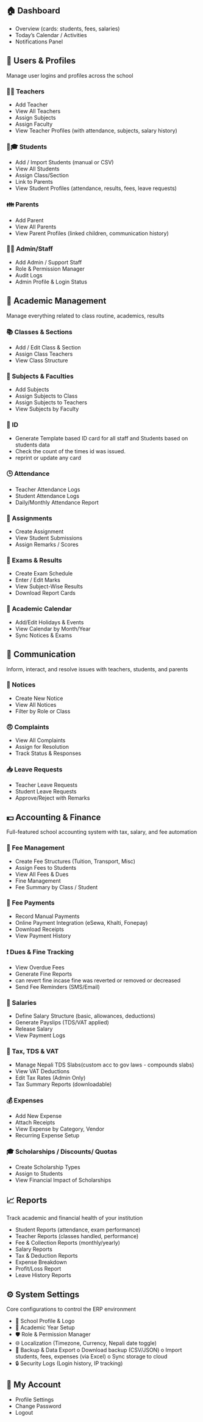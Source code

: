 
## 🏠 Dashboard

- Overview (cards: students, fees, salaries)
- Today’s Calendar / Activities
- Notifications Panel

## 👤 Users & Profiles

Manage user logins and profiles across the school

### 👨🏫 Teachers

- Add Teacher
- View All Teachers
- Assign Subjects
- Assign Faculty
- View Teacher Profiles (with attendance, subjects, salary history)

### 👨🎓 Students

- Add / Import Students (manual or CSV)
- View All Students
- Assign Class/Section
- Link to Parents
- View Student Profiles (attendance, results, fees, leave requests)

### 👪 Parents

- Add Parent
- View All Parents
- View Parent Profiles (linked children, communication history)

### 👨💼 Admin/Staff


- Add Admin / Support Staff
- Role & Permission Manager
- Audit Logs
- Admin Profile & Login Status

## 🏫 Academic Management

Manage everything related to class routine, academics, results

### 📚 Classes & Sections

- Add / Edit Class & Section
- Assign Class Teachers
- View Class Structure

### 📖 Subjects & Faculties

- Add Subjects
- Assign Subjects to Class
- Assign Subjects to Teachers
- View Subjects by Faculty

### 📖 ID

- Generate Template based ID card for all staff and Students based on students data
- Check the count of the times id was issued.
- reprint or update any card

### 🕒 Attendance

- Teacher Attendance Logs
- Student Attendance Logs
- Daily/Monthly Attendance Report

### 📝 Assignments

- Create Assignment
- View Student Submissions
- Assign Remarks / Scores

### 🧾 Exams & Results

- Create Exam Schedule
- Enter / Edit Marks
- View Subject-Wise Results
- Download Report Cards

### 📆 Academic Calendar


- Add/Edit Holidays & Events
- View Calendar by Month/Year
- Sync Notices & Exams

## 💬 Communication

Inform, interact, and resolve issues with teachers, students, and parents

### 📢 Notices

- Create New Notice
- View All Notices
- Filter by Role or Class

### 😠 Complaints

- View All Complaints
- Assign for Resolution
- Track Status & Responses

### 📥 Leave Requests

- Teacher Leave Requests
- Student Leave Requests
- Approve/Reject with Remarks

## 💵 Accounting & Finance

Full-featured school accounting system with tax, salary, and fee automation

### 🧾 Fee Management

- Create Fee Structures (Tuition, Transport, Misc)
- Assign Fees to Students
- View All Fees & Dues
- Fine Management
- Fee Summary by Class / Student

### 💸 Fee Payments


- Record Manual Payments
- Online Payment Integration (eSewa, Khalti, Fonepay)
- Download Receipts
- View Payment History

### ❗ Dues & Fine Tracking

- View Overdue Fees
- Generate Fine Reports
- can revert fine incase fine was reverted or removed or decreased
- Send Fee Reminders (SMS/Email)

### 👛 Salaries

- Define Salary Structure (basic, allowances, deductions)
- Generate Payslips (TDS/VAT applied)
- Release Salary
- View Payment Logs

### 🧾 Tax, TDS & VAT

- Manage Nepali TDS Slabs(custom acc to gov laws - compounds slabs)
- View VAT Deductions
- Edit Tax Rates (Admin Only)
- Tax Summary Reports (downloadable)

### 💰 Expenses

- Add New Expense
- Attach Receipts
- View Expense by Category, Vendor
- Recurring Expense Setup

### 🎓 Scholarships / Discounts/ Quotas

- Create Scholarship Types
- Assign to Students
- View Financial Impact of Scholarships

## 📈 Reports

Track academic and financial health of your institution


- Student Reports (attendance, exam performance)
- Teacher Reports (classes handled, performance)
- Fee & Collection Reports (monthly/yearly)
- Salary Reports
- Tax & Deduction Reports
- Expense Breakdown
- Profit/Loss Report
- Leave History Reports

## ⚙ System Settings

Core configurations to control the ERP environment

- 📄 School Profile & Logo
- 📅 Academic Year Setup
- 🛡 Role & Permission Manager
- 🌐 Localization (Timezone, Currency, Nepali date toggle)
- 🔁 Backup & Data Export
    o Download backup (CSV/JSON)
    o Import students, fees, expenses (via Excel)
    o Sync storage to cloud
- 🔒 Security Logs (Login history, IP tracking)

## 👤 My Account

- Profile Settings
- Change Password
- Logout


